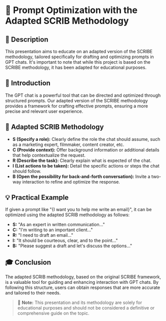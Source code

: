# 📘 Prompt Optimization with the Adapted SCRIB Methodology

## 📌 Description
This presentation aims to educate on an adapted version of the SCRIBE methodology, tailored specifically for drafting and optimizing prompts in GPT chats. It's important to note that while this project is based on the SCRIBE methodology, it has been adapted for educational purposes.

## 🚀 Introduction
The GPT chat is a powerful tool that can be directed and optimized through structured prompts. Our adapted version of the SCRIBE methodology provides a framework for crafting effective prompts, ensuring a more precise and relevant user experience.

## 📝 Adapted SCRIB Methodology
- **S (Specify a role):** Clearly define the role the chat should assume, such as a marketing expert, filmmaker, content creator, etc.
- **C (Provide context):** Offer background information or additional details that help contextualize the request.
- **R (Describe the task):** Clearly explain what is expected of the chat.
- **I (List actions to be taken):** Detail the specific actions or steps the chat should follow.
- **B (Open the possibility for back-and-forth conversation):** Invite a two-way interaction to refine and optimize the response.

## 💡 Practical Example
If given a prompt like "{I want you to help me write an email}", it can be optimized using the adapted SCRIB methodology as follows:
- **S:** "As an expert in written communication..."
- **C:** "I'm writing to an important client..."
- **R:** "I need to draft an email..."
- **I:** "It should be courteous, clear, and to the point..."
- **B:** "Please suggest a draft and let's discuss the options..."

## 🎓 Conclusion
The adapted SCRIB methodology, based on the original SCRIBE framework, is a valuable tool for guiding and enhancing interaction with GPT chats. By following this structure, users can obtain responses that are more accurate and tailored to their needs.

> 🚨 **Note:** This presentation and its methodology are solely for educational purposes and should not be considered a definitive or comprehensive guide on the topic.
